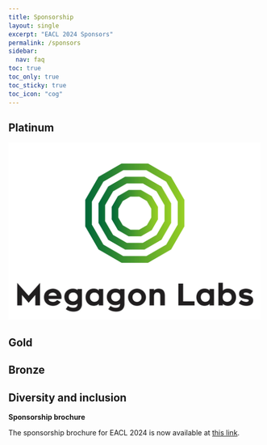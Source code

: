 ```yaml
---
title: Sponsorship
layout: single
excerpt: "EACL 2024 Sponsors"
permalink: /sponsors
sidebar:
  nav: faq
toc: true
toc_only: true
toc_sticky: true
toc_icon: "cog"
---
```


<h2><b>Platinum</b></h2>
<a href="https://megagon.ai/">
   <img src="/assets/images/logos/megagon.jpg" alt="Clickable Megagon Logo" style="width:500px;">
</a>

<b><h2>Gold</h2></b>

 
 
<b><h2>Bronze</h2></b>

<b><h2>Diversity and inclusion</h2></b>






<b>Sponsorship brochure</b>

The sponsorship brochure for EACL 2024 is now available at <a href="/downloads/Sponsorship-brochure-for-ACL-2024-conferences-2023-12-19.pdf">this link</a>.

